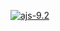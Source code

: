 [![ajs-9.2](https://github.com/MarkoMelle/ajs-9.2/actions/workflows/main.yml/badge.svg)](https://github.com/MarkoMelle/ajs-9.2/actions/workflows/main.yml)

